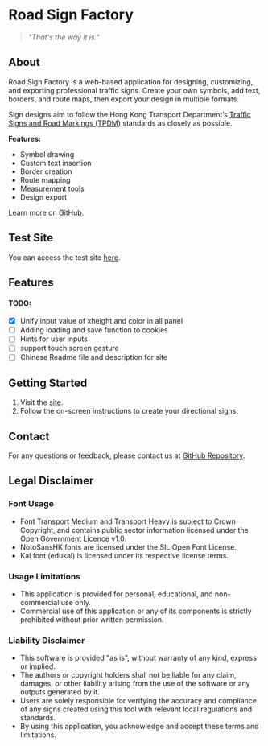 # Road Sign Factory
 > *"That's the way it is."*
 
## About

Road Sign Factory is a web-based application for designing, customizing, and exporting professional traffic signs. Create your own symbols, add text, borders, and route maps, then export your design in multiple formats.

Sign designs aim to follow the Hong Kong Transport Department’s [Traffic Signs and Road Markings (TPDM)](https://www.td.gov.hk/en/transport_in_hong_kong/public_transport/transport_standards/traffic_signs_and_road_markings/index.html) standards as closely as possible.

**Features:**
- Symbol drawing
- Custom text insertion
- Border creation
- Route mapping
- Measurement tools
- Design export

Learn more on [GitHub](http://road-sign.g1213123.info/).

## Test Site

You can access the test site [here](https://g1213123.github.io/TrafficSign/).

## Features

 #### TODO: 
- [x] Unify input value of xheight and color in all panel
- [ ] Adding loading and save function to cookies
- [ ] Hints for user inputs
- [ ] support touch screen gesture
- [ ] Chinese Readme file and description for site

## Getting Started

1. Visit the [site](https://road-sign-factory.g1213123.info/).
2. Follow the on-screen instructions to create your directional signs.

## Contact

For any questions or feedback, please contact us at [GitHub Repository](https://github.com/G1213123/TrafficSign/tree/master).

## Legal Disclaimer

### Font Usage
- Font Transport Medium and Transport Heavy is subject to Crown Copyright, and contains public sector information licensed under the Open Government Licence v1.0.
- NotoSansHK fonts are licensed under the SIL Open Font License.
- Kai font (edukai) is licensed under its respective license terms.

### Usage Limitations
- This application is provided for personal, educational, and non-commercial use only.
- Commercial use of this application or any of its components is strictly prohibited without prior written permission.

### Liability Disclaimer
- This software is provided "as is", without warranty of any kind, express or implied.
- The authors or copyright holders shall not be liable for any claim, damages, or other liability arising from the use of the software or any outputs generated by it.
- Users are solely responsible for verifying the accuracy and compliance of any signs created using this tool with relevant local regulations and standards.
- By using this application, you acknowledge and accept these terms and limitations.